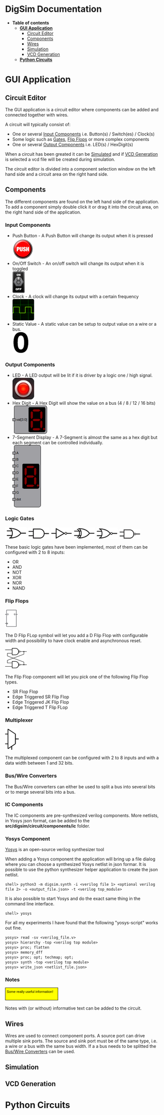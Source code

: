 # DigSim Documentation

* **Table of contents**
  * **[GUI Application](#gui-application)**
    * [Circuit Editor](#circut-editor)
    * [Components](#components)
    * [Wires](#wires)
    * [Simulation](#simulation)
    * [VCD Generation](#vcd-generation)
  * **[Python Circuits](#python-circuits)**

# GUI Application

## Circuit Editor

The GUI application is a circuit editor where components can be added and connected together with wires.

A circuit will typically consist of:
 * One or several [Input Components](#input-components) i.e. Button(s) / Switch(es) / Clock(s)
 * Some logic such as [Gates](#logic-gates), [Flip Flops](#flip-flops) or more complex components
 * One or several [Output Components](#output-components) i.e. LED(s) / HexDigit(s) 

When a circuit has been greated it can be [Simulated](#simulation) and if [VCD Generation](#vcd-generation) 
is selected a vcd file will be created during simulation. 

The circuit editor is divided into a component selection window on the left hand side and a circuit area on the right hand side.

## Components

The different components are found on the left hand side of the application. 
To add a component simply double click it or drag it into the circuit area, on the right hand side of the application.

### Input Components

 * Push Button - A Push Button will change its output when it is pressed
   <br/><img alt="Button" src="../src/digsim/app/gui_objects/images/PB.png"/> 
 * On/Off Switch - An on/off switch will change its output when it is toggled
   <br/><img alt="Switch" src="../src/digsim/app/gui_objects/images/Switch_ON.png"/>
 * Clock - A clock will change its output with a certain frequency
   <br/><img alt="Clock" src="../src/digsim/app/gui_objects/images/Clock.png"/>
 * Static Value - A static value can be setup to output value on a wire or a bus.
   <br/><img alt="Static Value" src="../src/digsim/app/gui_objects/images/ZERO.png"/>

### Output Components

* LED - A LED output will be lit if it is driver by a logic one / high signal.
  <br/><img alt="LED" src="../src/digsim/app/gui_objects/images/LED_ON.png"/>
* Hex Digit - A Hex Digit will show the value on a bus (4 / 8 / 12 / 16 bits)
  <br/><img alt="HexDigit" src="images/HexDigit.png"/>
* 7-Segment Display - A 7-Segment is almost the same as a hex digit but each segment can be controlled individually. 
  <br/><img alt="7-Segment" src="images/SevenSegment.png"/>

### Logic Gates

<p float="left">
<img alt="OR" src="../src/digsim/app/gui_objects/images/OR.png"/>
<img alt="AND" src="../src/digsim/app/gui_objects/images/AND.png"/>
<img alt="NOT" src="../src/digsim/app/gui_objects/images/NOT.png"/>
<img alt="XOR" src="../src/digsim/app/gui_objects/images/XOR.png"/>
<img alt="NOR" src="../src/digsim/app/gui_objects/images/NOR.png"/>
<img alt="NAND" src="../src/digsim/app/gui_objects/images/NAND.png"/>
<p/>

These basic logic gates have been implemented, most of them can be configured with 2 to 8 inputs:
  * OR
  * AND
  * NOT
  * XOR
  * NOR
  * NAND
 
### Flip Flops

<p float="left">
<img alt="DFF" src="../src/digsim/app/gui_objects/images/DFF.png"/>
</p>

The D Flip FLop symbol will let you add a D Flip Flop with configurable width and possibility to have clock enable and asynchronous reset.

<p float="left">
<img alt="FlipFLop" src="../src/digsim/app/gui_objects/images/FlipFlop.png"/>
</p>

The Flip Flop component will let you pick one of the following Flip Flop types.

  * SR Flop Flop
  * Edge Triggered SR Flip Flop
  * Edge Triggered JK Flip Flop
  * Edge Triggered T Flip FLop

### Multiplexer

<p float="left">
<img alt="Multiplexer" src="../src/digsim/app/gui_objects/images/MUX.png"/>
</p>

The multiplexed component can be configured with 2 to 8 inputs and with a data width between 1 and 32 bits.

### Bus/Wire Converters

The Bus/Wire converters can either be used to split a bus into several bits or to merge several bits into a bus.

### IC Components

The IC components are pre-synthesized verilog components. More netlists, in Yosys json format,
can be added to the **src/digsim/circuit/components/ic** folder.

### Yosys Component

[Yosys](https://github.com/YosysHQ/yosys) is an open-source verilog synthesizer tool 

When adding a Yosys component the application will bring up a file dialog where you can choose a synthesized Yosys netlist in json formar.
It is possible to use the python synthesizer helper application to create the json netlist.  
```
shell> python3 -m digsim.synth -i <verilog file 1> <optional verilog file 2> -o <output_file.json> -t <verilog top_module>
```

It is also possible to start Yosys and do the exact same thing in the command line interface.

```
shell> yosys
```

For all my experiments I have found that the following "yosys-script" works out fine. 

```
yosys> read -sv <verilog_file.v>
yosys> hierarchy -top <verilog top module>
yosys> proc; flatten
yosys> memory_dff
yosys> proc; opt; techmap; opt;
yosys> synth -top <verilog top module>
yosys> write_json <netlist_file.json>
```

### Notes


<p float="left">
<img alt="Note" src="images/Note.png"/>
</p>

Notes with (or without) informative text can be added to the circuit.

## Wires

Wires are used to connect component ports. A source port can drive multiple sink ports. The source and sink port must be of the same type, i.e. a wire or a bus with the same bus width. If a a bus needs to be splitted the [Bus/Wire Converters](#buswire-converters) can be used.    

## Simulation

## VCD Generation

# Python Circuits

